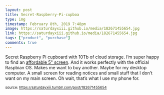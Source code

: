 ```yaml
---
layout: post
title: Secret-Raspberry-Pi-cupboa
type: img
timestamp: February 8th, 2019 7:48pm
image: https://saturdayxiii.github.io/media/182671455654.jpg
link: https://saturdayxiii.github.io/media/182671455654.jpg
tags: ["product", "purchase"]
comments: true
---
```


Secret Raspberry Pi cupboard with 10Tb of cloud storage.
I’m super happy to find an <a href="https://www.aliexpress.com/item/Raspberry-pi-3-2-3-5-5-7-10-1-inch-touch-HDMI-LCD-display-module/32864661234.html" target="_blank">affordable 5&quot; screen</a>.  And it works perfectly with the official Raspbian OS.  Makes me want to buy another.  Maybe for my desktop computer.  A small screen for reading notices and small stuff that I don’t want on my main screen.  Oh wait, that’s what I use my phone for.
 
  
<small>source: https://saturdayxiii.tumblr.com/post/182671455654</small>